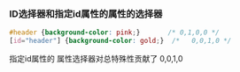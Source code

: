 ### ID选择器和指定id属性的属性的选择器
```css
#header {background-color: pink;}       /* 0,1,0,0 */
[id="header"] {background-color: gold;}  /*   0,0,1,0 */
```
指定id属性的 属性选择器对总特殊性贡献了 0,0,1,0